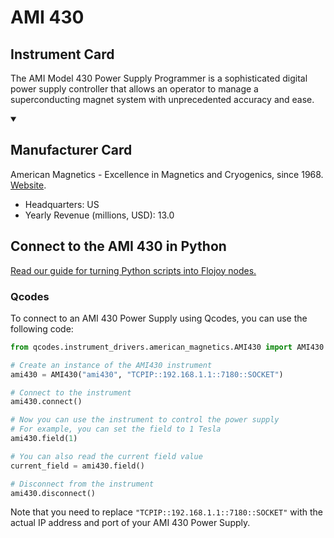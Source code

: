 
# AMI 430

## Instrument Card

The AMI Model 430 Power Supply Programmer is a sophisticated digital power supply controller that allows an operator to manage a superconducting magnet system with unprecedented accuracy and ease.

<details open>
<summary><h2>Manufacturer Card</h2></summary>
American Magnetics - Excellence in Magnetics and Cryogenics, since 1968. <a href=http://www.americanmagnetics.com/index.php>Website</a>.
<br>
<ul>
  <li>Headquarters: US</li>
  <li>Yearly Revenue (millions, USD): 13.0</li>
</ul>
</details>

## Connect to the AMI 430 in Python

[Read our guide for turning Python scripts into Flojoy nodes.](https://docs.flojoy.ai/custom-nodes/creating-custom-node/)


### Qcodes

To connect to an AMI 430 Power Supply using Qcodes, you can use the following code:

```python
from qcodes.instrument_drivers.american_magnetics.AMI430 import AMI430

# Create an instance of the AMI430 instrument
ami430 = AMI430("ami430", "TCPIP::192.168.1.1::7180::SOCKET")

# Connect to the instrument
ami430.connect()

# Now you can use the instrument to control the power supply
# For example, you can set the field to 1 Tesla
ami430.field(1)

# You can also read the current field value
current_field = ami430.field()

# Disconnect from the instrument
ami430.disconnect()
```

Note that you need to replace `"TCPIP::192.168.1.1::7180::SOCKET"` with the actual IP address and port of your AMI 430 Power Supply.

